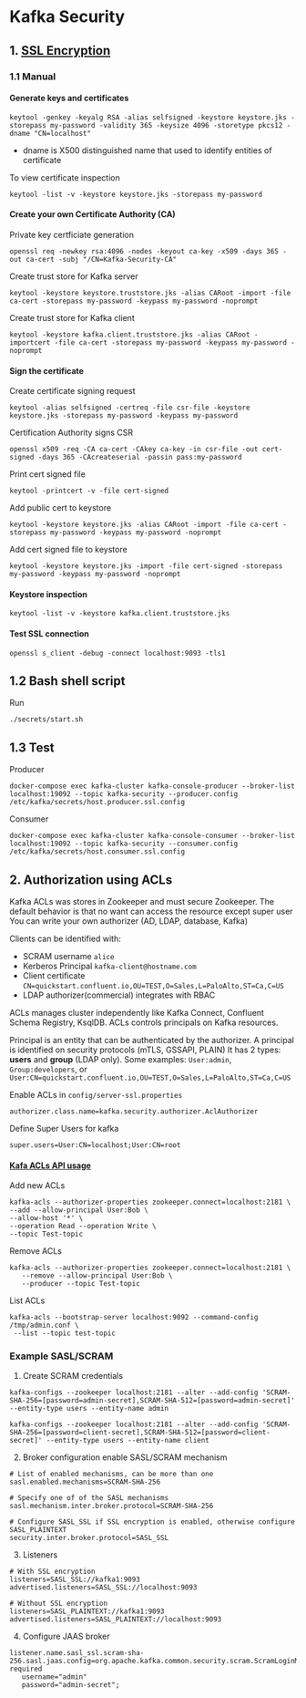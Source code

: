 # Kafka Security

## 1. [SSL Encryption](https://docs.confluent.io/platform/current/security/security_tutorial.html#generate-the-keys-and-certificates)

### 1.1 Manual

#### Generate keys and certificates
```
keytool -genkey -keyalg RSA -alias selfsigned -keystore keystore.jks -storepass my-password -validity 365 -keysize 4096 -storetype pkcs12 -dname "CN=localhost"
```

- dname is X500 distinguished name that used to identify entities of certificate


To view certificate inspection
```
keytool -list -v -keystore keystore.jks -storepass my-password
```

#### Create your own Certificate Authority (CA)

Private key certficiate generation
```
openssl req -newkey rsa:4096 -nodes -keyout ca-key -x509 -days 365 -out ca-cert -subj "/CN=Kafka-Security-CA"
```

Create trust store for Kafka server

```
keytool -keystore keystore.truststore.jks -alias CARoot -import -file ca-cert -storepass my-password -keypass my-password -noprompt
```

Create trust store for Kafka client
```
keytool -keystore kafka.client.truststore.jks -alias CARoot -importcert -file ca-cert -storepass my-password -keypass my-password -noprompt
```

#### Sign the certificate

Create certificate signing request
```
keytool -alias selfsigned -certreq -file csr-file -keystore keystore.jks -storepass my-password -keypass my-password
```

Certification Authority signs CSR
```
openssl x509 -req -CA ca-cert -CAkey ca-key -in csr-file -out cert-signed -days 365 -CAcreateserial -passin pass:my-password
```

Print cert signed file
```
keytool -printcert -v -file cert-signed
```

Add public cert to keystore
```
keytool -keystore keystore.jks -alias CARoot -import -file ca-cert -storepass my-password -keypass my-password -noprompt
```

Add cert signed file to keystore
```
keytool -keystore keystore.jks -import -file cert-signed -storepass my-password -keypass my-password -noprompt
```

#### Keystore inspection

```
keytool -list -v -keystore kafka.client.truststore.jks
```

#### Test SSL connection
```
openssl s_client -debug -connect localhost:9093 -tls1
```


## 1.2 Bash shell script

Run
```
./secrets/start.sh
```

## 1.3 Test 
Producer
```
docker-compose exec kafka-cluster kafka-console-producer --broker-list localhost:19092 --topic kafka-security --producer.config /etc/kafka/secrets/host.producer.ssl.config
```

Consumer
```
docker-compose exec kafka-cluster kafka-console-consumer --broker-list localhost:19092 --topic kafka-security --consumer.config /etc/kafka/secrets/host.consumer.ssl.config

```

## 2. Authorization using ACLs

Kafka ACLs was stores in Zookeeper and must secure Zookeeper. The default behavior is that no want can access the resource except super user
You can write your own authorizer (AD, LDAP, database, Kafka)

Clients can be identified with:
- SCRAM username `alice`
- Kerberos Principal `kafka-client@hostname.com`
- Client certificate `CN=quickstart.confluent.io,OU=TEST,O=Sales,L=PaloAlto,ST=Ca,C=US`
- LDAP authorizer(commercial) integrates with RBAC

ACLs manages cluster independently like Kafka Connect, Confluent Schema Registry, KsqlDB.
ACLs controls principals on Kafka resources. 

Principal is an entity that can be authenticated by the authorizer. A principal is identified on security protocols (mTLS, GSSAPI, PLAIN) It has 2 types: **users** and **group** (LDAP only).
Some examples: `User:admin`, `Group:developers`, or `User:CN=quickstart.confluent.io,OU=TEST,O=Sales,L=PaloAlto,ST=Ca,C=US`


Enable ACLs in `config/server-ssl.properties`
```
authorizer.class.name=kafka.security.authorizer.AclAuthorizer
```

Define Super Users for kafka 
```
super.users=User:CN=localhost;User:CN=root
```

#### [**Kafa ACLs API usage**](https://docs.confluent.io/platform/current/kafka/authorization.html#using-acls)

Add new ACLs
```
kafka-acls --authorizer-properties zookeeper.connect=localhost:2181 \ 
--add --allow-principal User:Bob \ 
--allow-host '*' \ 
--operation Read --operation Write \ 
--topic Test-topic
```

Remove ACLs
```
kafka-acls --authorizer-properties zookeeper.connect=localhost:2181 \
   --remove --allow-principal User:Bob \
   --producer --topic Test-topic
```  

List ACLs
```
kafka-acls --bootstrap-server localhost:9092 --command-config /tmp/admin.conf \
 --list --topic test-topic
```

### Example SASL/SCRAM

1. Create SCRAM credentials
```
kafka-configs --zookeeper localhost:2181 --alter --add-config 'SCRAM-SHA-256=[password=admin-secret],SCRAM-SHA-512=[password=admin-secret]' --entity-type users --entity-name admin
```

```
kafka-configs --zookeeper localhost:2181 --alter --add-config 'SCRAM-SHA-256=[password=client-secret],SCRAM-SHA-512=[password=client-secret]' --entity-type users --entity-name client
```


2. Broker configuration enable SASL/SCRAM mechanism

```
# List of enabled mechanisms, can be more than one
sasl.enabled.mechanisms=SCRAM-SHA-256

# Specify one of of the SASL mechanisms
sasl.mechanism.inter.broker.protocol=SCRAM-SHA-256

# Configure SASL_SSL if SSL encryption is enabled, otherwise configure SASL_PLAINTEXT
security.inter.broker.protocol=SASL_SSL
```

3. Listeners
```
# With SSL encryption
listeners=SASL_SSL://kafka1:9093
advertised.listeners=SASL_SSL://localhost:9093

# Without SSL encryption
listeners=SASL_PLAINTEXT://kafka1:9093
advertised.listeners=SASL_PLAINTEXT://localhost:9093
```

4. Configure JAAS broker
```
listener.name.sasl_ssl.scram-sha-256.sasl.jaas.config=org.apache.kafka.common.security.scram.ScramLoginModule required
   username="admin"
   password="admin-secret";
```
